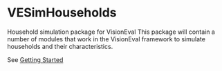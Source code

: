 # VESimHouseholds
Household simulation package for VisionEval
This package will contain a number of modules that work in the VisionEval framework to simulate households and their characteristics.

See [Getting Started](https://github.com/VisionEval/VisionEval/wiki/Getting-Started)
